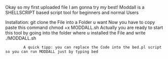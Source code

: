 Okay so my first uploaded file I am gonna try my best!
Moddall is a SHELLSCRIPT based script tool for beginners and normal Users 

Installation:
            git clone the File into a Folder u want
            Now you have to copy paste this command chmod +x MODDALL.sh
            Actually you are ready to start this tool by going into the folder where u installed the File and write ./MODDALL.sh
            
            A quick tipp: you can replace the Code into the bed.pl script so you can run MODDALL just by typing bed
